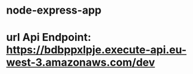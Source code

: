 # node-express-app
#
# url Api Endpoint: https://bdbppxlpje.execute-api.eu-west-3.amazonaws.com/dev
